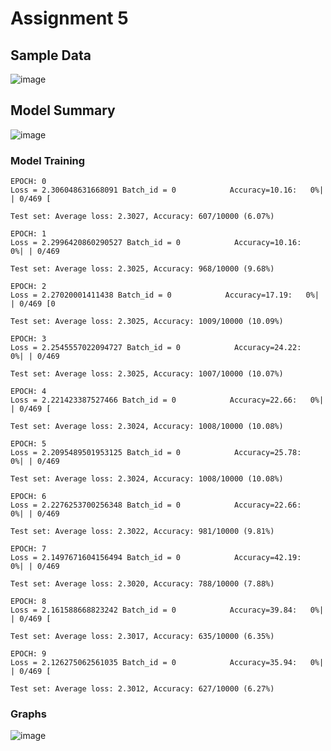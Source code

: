 # Assignment 5

## Sample Data
![image](https://user-images.githubusercontent.com/6114024/215554039-f9a4d973-9b9b-4f81-b476-c096b9244ea6.png)

## Model Summary
![image](https://user-images.githubusercontent.com/6114024/215555214-8c4ef33e-d45d-4b26-bda5-5fa6fea97847.png)


### Model Training
```
EPOCH: 0
Loss = 2.306048631668091 Batch_id = 0            Accuracy=10.16:   0%| | 0/469 [

Test set: Average loss: 2.3027, Accuracy: 607/10000 (6.07%)

EPOCH: 1
Loss = 2.2996420860290527 Batch_id = 0            Accuracy=10.16:   0%| | 0/469 

Test set: Average loss: 2.3025, Accuracy: 968/10000 (9.68%)

EPOCH: 2
Loss = 2.27020001411438 Batch_id = 0            Accuracy=17.19:   0%| | 0/469 [0

Test set: Average loss: 2.3025, Accuracy: 1009/10000 (10.09%)

EPOCH: 3
Loss = 2.2545557022094727 Batch_id = 0            Accuracy=24.22:   0%| | 0/469 

Test set: Average loss: 2.3025, Accuracy: 1007/10000 (10.07%)

EPOCH: 4
Loss = 2.221423387527466 Batch_id = 0            Accuracy=22.66:   0%| | 0/469 [

Test set: Average loss: 2.3024, Accuracy: 1008/10000 (10.08%)

EPOCH: 5
Loss = 2.2095489501953125 Batch_id = 0            Accuracy=25.78:   0%| | 0/469 

Test set: Average loss: 2.3024, Accuracy: 1008/10000 (10.08%)

EPOCH: 6
Loss = 2.2276253700256348 Batch_id = 0            Accuracy=22.66:   0%| | 0/469 

Test set: Average loss: 2.3022, Accuracy: 981/10000 (9.81%)

EPOCH: 7
Loss = 2.1497671604156494 Batch_id = 0            Accuracy=42.19:   0%| | 0/469 

Test set: Average loss: 2.3020, Accuracy: 788/10000 (7.88%)

EPOCH: 8
Loss = 2.161588668823242 Batch_id = 0            Accuracy=39.84:   0%| | 0/469 [

Test set: Average loss: 2.3017, Accuracy: 635/10000 (6.35%)

EPOCH: 9
Loss = 2.126275062561035 Batch_id = 0            Accuracy=35.94:   0%| | 0/469 [

Test set: Average loss: 2.3012, Accuracy: 627/10000 (6.27%)
```

### Graphs
![image](https://user-images.githubusercontent.com/6114024/215555551-f4da896f-740a-4fc5-99b8-342919f930d9.png)

